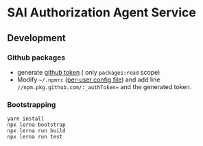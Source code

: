 # SAI Authorization Agent Service

## Development

### Github packages

* generate [github token](https://github.com/settings/tokens) ( only `packages:read` scope)
* Modify `~/.npmrc` ([per-user config file](https://docs.npmjs.com/cli/v7/configuring-npm/npmrc#per-user-config-file))
  and add line `//npm.pkg.github.com/:_authToken=` and the generated token.

### Bootstrapping

```
yarn install
npx lerna bootstrap
npx lerna run build
npx lerna run test
```
